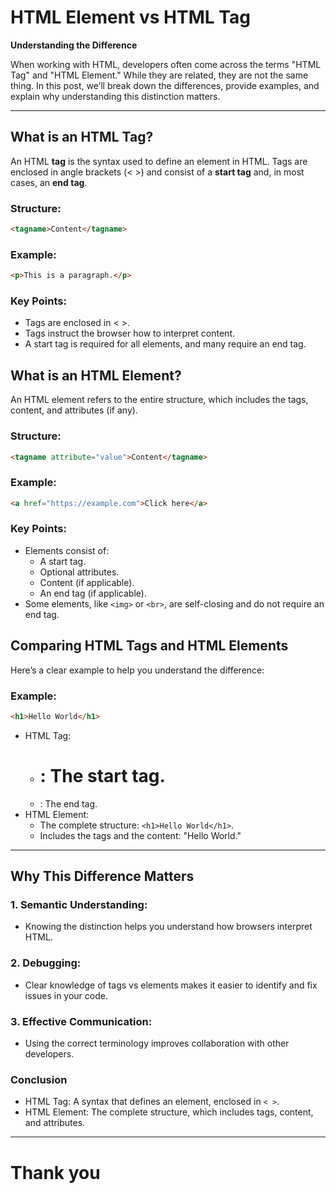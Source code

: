 # HTML Element vs HTML Tag  
**Understanding the Difference**  

When working with HTML, developers often come across the terms "HTML Tag" and "HTML Element." While they are related, they are not the same thing. In this post, we’ll break down the differences, provide examples, and explain why understanding this distinction matters.

---

## What is an HTML Tag?  
An HTML **tag** is the syntax used to define an element in HTML. Tags are enclosed in angle brackets (< >) and consist of a **start tag** and, in most cases, an **end tag**.  

### Structure:  
```html
<tagname>Content</tagname>
```
### Example:
```html
<p>This is a paragraph.</p>
```
### Key Points:
- Tags are enclosed in < >.
- Tags instruct the browser how to interpret content.
- A start tag is required for all elements, and many require an end tag.


## What is an HTML Element?
An HTML element refers to the entire structure, which includes the tags, content, and attributes (if any).
### Structure:
```html
<tagname attribute="value">Content</tagname>
```
### Example:
```html
<a href="https://example.com">Click here</a>
```
### Key Points:
- Elements consist of:
    - A start tag.
    - Optional attributes.
    - Content (if applicable).
    - An end tag (if applicable).
- Some elements, like `<img>` or `<br>`, are self-closing and do not require an end tag.

## Comparing HTML Tags and HTML Elements

Here’s a clear example to help you understand the difference:
### Example:
```html
<h1>Hello World</h1>
```

- HTML Tag:
    - **<h1>**: The start tag.
    - **</h1>**: The end tag.
- HTML Element:
    - The complete structure: ``<h1>Hello World</h1>``.
    - Includes the tags and the content: "Hello World."

---
## Why This Difference Matters
### 1. Semantic Understanding:
- Knowing the distinction helps you understand how browsers interpret HTML.

### 2. Debugging:
- Clear knowledge of tags vs elements makes it easier to identify and fix issues in your code.

### 3. Effective Communication:
- Using the correct terminology improves collaboration with other developers.

### Conclusion
- HTML Tag: A syntax that defines an element, enclosed in ``< >``.
- HTML Element: The complete structure, which includes tags, content, and attributes.

---

# Thank you
